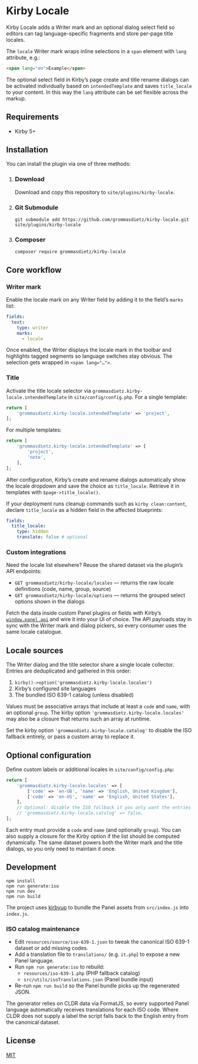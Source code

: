 # Kirby Locale

Kirby Locale adds a Writer mark and an optional dialog select field so editors can tag language-specific fragments and store per-page title locales.

The `locale` Writer mark wraps inline selections in a `span` element with `lang` attribute, e.g.:

```html
<span lang="en">Example</span>
```

The optional select field in Kirby’s page create and title rename dialogs can be activated individually based on `intendedTemplate` and saves `title_locale` to your content. In this way the `lang` attribute can be set flexible across the markup.

## Requirements

- Kirby 5+

## Installation

You can install the plugin via one of three methods:

1. ### Download

   Download and copy this repository to `site/plugins/kirby-locale`.

2. ### Git Submodule

   ```shell
   git submodule add https://github.com/grommasdietz/kirby-locale.git site/plugins/kirby-locale
   ```

3. ### Composer

   ```shell
   composer require grommasdietz/kirby-locale
   ```

## Core workflow

### Writer mark

Enable the locale mark on any Writer field by adding it to the field’s `marks` list:

```yaml
fields:
  text:
    type: writer
    marks:
      - locale
```

Once enabled, the Writer displays the locale mark in the toolbar and highlights tagged segments so language switches stay obvious. The selection gets wrapped in `<span lang="…">`.

### Title

Activate the title locale selector via `grommasdietz.kirby-locale.intendedTemplate` in `site/config/config.php`. For a single template:

```php
return [
    'grommasdietz.kirby-locale.intendedTemplate' => 'project',
];
```

For multiple templates:

```php
return [
    'grommasdietz.kirby-locale.intendedTemplate' => [
        'project',
        'note',
    ],
];
```

After configuration, Kirby’s create and rename dialogs automatically show the locale dropdown and save the choice as `title_locale`. Retrieve it in templates with `$page->title_locale()`.

If your deployment runs cleanup commands such as `kirby clean:content`, declare `title_locale` as a hidden field in the affected blueprints:

```yaml
fields:
  title_locale:
    type: hidden
    translate: false # optional
```

### Custom integrations

Need the locale list elsewhere? Reuse the shared dataset via the plugin’s API endpoints:

- `GET grommasdietz/kirby-locale/locales` &mdash; returns the raw locale definitions (code, name, group, source)
- `GET grommasdietz/kirby-locale/options` &mdash; returns the grouped select options shown in the dialogs

Fetch the data inside custom Panel plugins or fields with Kirby’s [`window.panel.api`](https://getkirby.com/docs/reference/panel/api#api-client) and wire it into your UI of choice. The API payloads stay in sync with the Writer mark and dialog pickers, so every consumer uses the same locale catalogue.

## Locale sources

The Writer dialog and the title selector share a single locale collector. Entries are deduplicated and gathered in this order:

1. `kirby()->option('grommasdietz.kirby-locale.locales')`
2. Kirby’s configured site languages
3. The bundled ISO 639-1 catalog (unless disabled)

Values must be associative arrays that include at least a `code` and `name`, with an optional `group`. The kirby option `'grommasdietz.kirby-locale.locales'` may also be a closure that returns such an array at runtime.

Set the kirby option `'grommasdietz.kirby-locale.catalog'` to disable the ISO fallback entirely, or pass a custom array to replace it.

## Optional configuration

Define custom labels or additional locales in `site/config/config.php`:

```php
return [
    'grommasdietz.kirby-locale.locales' => [
        ['code' => 'en-GB', 'name' => 'English, United Kingdom'],
        ['code' => 'en-US', 'name' => 'English, United States'],
    ],
    // Optional: disable the ISO fallback if you only want the entries above
    // 'grommasdietz.kirby-locale.catalog' => false,
];
```
Each entry must provide a `code` and `name` (and optionally `group`). You can also supply a closure for the Kirby option if the list should be computed dynamically. The same dataset powers both the Writer mark and the title dialogs, so you only need to maintain it once.

## Development

```shell
npm install
npm run generate:iso
npm run dev
npm run build
```

The project uses [kirbyup](https://github.com/johannschopplich/kirbyup) to bundle the Panel assets from `src/index.js` into `index.js`.

### ISO catalog maintenance

- Edit `resources/source/iso-639-1.json` to tweak the canonical ISO 639-1 dataset or add missing codes.
- Add a translation file to `translations/` (e.g. `it.php`) to expose a new Panel language.
- Run `npm run generate:iso` to rebuild:
  - `resources/iso-639-1.php` (PHP fallback catalog)
  - `src/utils/isoTranslations.json` (Panel bundle input)
- Re-run `npm run build` so the Panel bundle picks up the regenerated JSON.

The generator relies on CLDR data via FormatJS, so every supported Panel language automatically receives translations for each ISO code. Where CLDR does not supply a label the script falls back to the English entry from the canonical dataset.

## License

[MIT](LICENSE.md)
